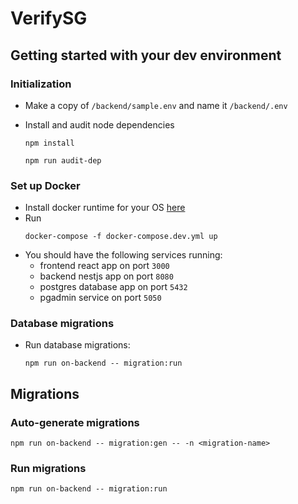 # VerifySG

## Getting started with your dev environment

### Initialization

- Make a copy of `/backend/sample.env` and name it `/backend/.env`


- Install and audit node dependencies

  ```
  npm install

  npm run audit-dep
  ```

### Set up Docker

- Install docker runtime for your OS [here](https://docs.docker.com/engine/install/)
- Run
    ```
    docker-compose -f docker-compose.dev.yml up
    ``` 
- You should have the following services running:
    - frontend react app on port `3000`
    - backend nestjs app on port `8080`
    - postgres database app on port `5432`
    - pgadmin service on port `5050`

### Database migrations

- Run database migrations:
    ```
    npm run on-backend -- migration:run
    ```

## Migrations

### Auto-generate migrations
```
npm run on-backend -- migration:gen -- -n <migration-name>
```
### Run migrations

```
npm run on-backend -- migration:run
```
